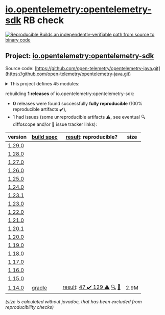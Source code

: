 [io.opentelemetry:opentelemetry-sdk](https://central.sonatype.com/artifact/io.opentelemetry/opentelemetry-sdk/1.14.0/versions) RB check
=======

[![Reproducible Builds](https://reproducible-builds.org/images/logos/rb.svg) an independently-verifiable path from source to binary code](https://reproducible-builds.org/)

## Project: [io.opentelemetry:opentelemetry-sdk](https://central.sonatype.com/artifact/io.opentelemetry/opentelemetry-sdk/1.14.0/versions)

Source code: [https://github.com/open-telemetry/opentelemetry-java.git](https://github.com/open-telemetry/opentelemetry-java.git)

<details><summary>This project defines 45 modules:</summary>

* [io.opentelemetry:opentelemetry-api](https://central.sonatype.com/artifact/io.opentelemetry/opentelemetry-api/1.14.0)
* [io.opentelemetry:opentelemetry-bom](https://central.sonatype.com/artifact/io.opentelemetry/opentelemetry-bom/1.14.0)
* [io.opentelemetry:opentelemetry-bom-alpha](https://central.sonatype.com/artifact/io.opentelemetry/opentelemetry-bom-alpha/1.14.0)
* [io.opentelemetry:opentelemetry-context](https://central.sonatype.com/artifact/io.opentelemetry/opentelemetry-context/1.14.0)
* [io.opentelemetry:opentelemetry-exporter-jaeger](https://central.sonatype.com/artifact/io.opentelemetry/opentelemetry-exporter-jaeger/1.14.0)
* [io.opentelemetry:opentelemetry-exporter-jaeger-proto](https://central.sonatype.com/artifact/io.opentelemetry/opentelemetry-exporter-jaeger-proto/1.14.0)
* [io.opentelemetry:opentelemetry-exporter-jaeger-thrift](https://central.sonatype.com/artifact/io.opentelemetry/opentelemetry-exporter-jaeger-thrift/1.14.0)
* [io.opentelemetry:opentelemetry-exporter-logging](https://central.sonatype.com/artifact/io.opentelemetry/opentelemetry-exporter-logging/1.14.0)
* [io.opentelemetry:opentelemetry-exporter-logging-otlp](https://central.sonatype.com/artifact/io.opentelemetry/opentelemetry-exporter-logging-otlp/1.14.0)
* [io.opentelemetry:opentelemetry-exporter-otlp](https://central.sonatype.com/artifact/io.opentelemetry/opentelemetry-exporter-otlp/1.14.0)
* [io.opentelemetry:opentelemetry-exporter-otlp-common](https://central.sonatype.com/artifact/io.opentelemetry/opentelemetry-exporter-otlp-common/1.14.0)
* [io.opentelemetry:opentelemetry-exporter-otlp-http-logs](https://central.sonatype.com/artifact/io.opentelemetry/opentelemetry-exporter-otlp-http-logs/1.14.0)
* [io.opentelemetry:opentelemetry-exporter-otlp-http-metrics](https://central.sonatype.com/artifact/io.opentelemetry/opentelemetry-exporter-otlp-http-metrics/1.14.0)
* [io.opentelemetry:opentelemetry-exporter-otlp-http-trace](https://central.sonatype.com/artifact/io.opentelemetry/opentelemetry-exporter-otlp-http-trace/1.14.0)
* [io.opentelemetry:opentelemetry-exporter-otlp-logs](https://central.sonatype.com/artifact/io.opentelemetry/opentelemetry-exporter-otlp-logs/1.14.0)
* [io.opentelemetry:opentelemetry-exporter-otlp-metrics](https://central.sonatype.com/artifact/io.opentelemetry/opentelemetry-exporter-otlp-metrics/1.14.0)
* [io.opentelemetry:opentelemetry-exporter-otlp-trace](https://central.sonatype.com/artifact/io.opentelemetry/opentelemetry-exporter-otlp-trace/1.14.0)
* [io.opentelemetry:opentelemetry-exporter-prometheus](https://central.sonatype.com/artifact/io.opentelemetry/opentelemetry-exporter-prometheus/1.14.0)
* [io.opentelemetry:opentelemetry-exporter-zipkin](https://central.sonatype.com/artifact/io.opentelemetry/opentelemetry-exporter-zipkin/1.14.0)
* [io.opentelemetry:opentelemetry-extension-annotations](https://central.sonatype.com/artifact/io.opentelemetry/opentelemetry-extension-annotations/1.14.0)
* [io.opentelemetry:opentelemetry-extension-aws](https://central.sonatype.com/artifact/io.opentelemetry/opentelemetry-extension-aws/1.14.0)
* [io.opentelemetry:opentelemetry-extension-incubator](https://central.sonatype.com/artifact/io.opentelemetry/opentelemetry-extension-incubator/1.14.0)
* [io.opentelemetry:opentelemetry-extension-kotlin](https://central.sonatype.com/artifact/io.opentelemetry/opentelemetry-extension-kotlin/1.14.0)
* [io.opentelemetry:opentelemetry-extension-noop-api](https://central.sonatype.com/artifact/io.opentelemetry/opentelemetry-extension-noop-api/1.14.0)
* [io.opentelemetry:opentelemetry-extension-trace-propagators](https://central.sonatype.com/artifact/io.opentelemetry/opentelemetry-extension-trace-propagators/1.14.0)
* [io.opentelemetry:opentelemetry-micrometer1-shim](https://central.sonatype.com/artifact/io.opentelemetry/opentelemetry-micrometer1-shim/1.14.0)
* [io.opentelemetry:opentelemetry-opencensus-shim](https://central.sonatype.com/artifact/io.opentelemetry/opentelemetry-opencensus-shim/1.14.0)
* [io.opentelemetry:opentelemetry-opentracing-shim](https://central.sonatype.com/artifact/io.opentelemetry/opentelemetry-opentracing-shim/1.14.0)
* [io.opentelemetry:opentelemetry-sdk](https://central.sonatype.com/artifact/io.opentelemetry/opentelemetry-sdk/1.14.0)
* [io.opentelemetry:opentelemetry-sdk-common](https://central.sonatype.com/artifact/io.opentelemetry/opentelemetry-sdk-common/1.14.0)
* [io.opentelemetry:opentelemetry-sdk-extension-autoconfigure](https://central.sonatype.com/artifact/io.opentelemetry/opentelemetry-sdk-extension-autoconfigure/1.14.0)
* [io.opentelemetry:opentelemetry-sdk-extension-autoconfigure-spi](https://central.sonatype.com/artifact/io.opentelemetry/opentelemetry-sdk-extension-autoconfigure-spi/1.14.0)
* [io.opentelemetry:opentelemetry-sdk-extension-aws](https://central.sonatype.com/artifact/io.opentelemetry/opentelemetry-sdk-extension-aws/1.14.0)
* [io.opentelemetry:opentelemetry-sdk-extension-jaeger-remote-sampler](https://central.sonatype.com/artifact/io.opentelemetry/opentelemetry-sdk-extension-jaeger-remote-sampler/1.14.0)
* [io.opentelemetry:opentelemetry-sdk-extension-jfr-events](https://central.sonatype.com/artifact/io.opentelemetry/opentelemetry-sdk-extension-jfr-events/1.14.0)
* [io.opentelemetry:opentelemetry-sdk-extension-metric-incubator](https://central.sonatype.com/artifact/io.opentelemetry/opentelemetry-sdk-extension-metric-incubator/1.14.0)
* [io.opentelemetry:opentelemetry-sdk-extension-resources](https://central.sonatype.com/artifact/io.opentelemetry/opentelemetry-sdk-extension-resources/1.14.0)
* [io.opentelemetry:opentelemetry-sdk-extension-tracing-incubator](https://central.sonatype.com/artifact/io.opentelemetry/opentelemetry-sdk-extension-tracing-incubator/1.14.0)
* [io.opentelemetry:opentelemetry-sdk-extension-zpages](https://central.sonatype.com/artifact/io.opentelemetry/opentelemetry-sdk-extension-zpages/1.14.0)
* [io.opentelemetry:opentelemetry-sdk-logs](https://central.sonatype.com/artifact/io.opentelemetry/opentelemetry-sdk-logs/1.14.0)
* [io.opentelemetry:opentelemetry-sdk-logs-testing](https://central.sonatype.com/artifact/io.opentelemetry/opentelemetry-sdk-logs-testing/1.14.0)
* [io.opentelemetry:opentelemetry-sdk-metrics](https://central.sonatype.com/artifact/io.opentelemetry/opentelemetry-sdk-metrics/1.14.0)
* [io.opentelemetry:opentelemetry-sdk-testing](https://central.sonatype.com/artifact/io.opentelemetry/opentelemetry-sdk-testing/1.14.0)
* [io.opentelemetry:opentelemetry-sdk-trace](https://central.sonatype.com/artifact/io.opentelemetry/opentelemetry-sdk-trace/1.14.0)
* [io.opentelemetry:opentelemetry-semconv](https://central.sonatype.com/artifact/io.opentelemetry/opentelemetry-semconv/1.14.0)
</details>

rebuilding **1 releases** of io.opentelemetry:opentelemetry-sdk:
- **0** releases were found successfully **fully reproducible** (100% reproducible artifacts :heavy_check_mark:),
- 1 had issues (some unreproducible artifacts :warning:, see eventual :mag: diffoscope and/or :memo: issue tracker links):

| version | [build spec](/BUILDSPEC.md) | [result](https://reproducible-builds.org/docs/jvm/): reproducible? | size |
| -- | --------- | ------ | -- |
| [1.29.0](https://central.sonatype.com/artifact/io.opentelemetry/opentelemetry-sdk/1.29.0/pom) | | | |
| [1.28.0](https://central.sonatype.com/artifact/io.opentelemetry/opentelemetry-sdk/1.28.0/pom) | | | |
| [1.27.0](https://central.sonatype.com/artifact/io.opentelemetry/opentelemetry-sdk/1.27.0/pom) | | | |
| [1.26.0](https://central.sonatype.com/artifact/io.opentelemetry/opentelemetry-sdk/1.26.0/pom) | | | |
| [1.25.0](https://central.sonatype.com/artifact/io.opentelemetry/opentelemetry-sdk/1.25.0/pom) | | | |
| [1.24.0](https://central.sonatype.com/artifact/io.opentelemetry/opentelemetry-sdk/1.24.0/pom) | | | |
| [1.23.1](https://central.sonatype.com/artifact/io.opentelemetry/opentelemetry-sdk/1.23.1/pom) | | | |
| [1.23.0](https://central.sonatype.com/artifact/io.opentelemetry/opentelemetry-sdk/1.23.0/pom) | | | |
| [1.22.0](https://central.sonatype.com/artifact/io.opentelemetry/opentelemetry-sdk/1.22.0/pom) | | | |
| [1.21.0](https://central.sonatype.com/artifact/io.opentelemetry/opentelemetry-sdk/1.21.0/pom) | | | |
| [1.20.1](https://central.sonatype.com/artifact/io.opentelemetry/opentelemetry-sdk/1.20.1/pom) | | | |
| [1.20.0](https://central.sonatype.com/artifact/io.opentelemetry/opentelemetry-sdk/1.20.0/pom) | | | |
| [1.19.0](https://central.sonatype.com/artifact/io.opentelemetry/opentelemetry-sdk/1.19.0/pom) | | | |
| [1.18.0](https://central.sonatype.com/artifact/io.opentelemetry/opentelemetry-sdk/1.18.0/pom) | | | |
| [1.17.0](https://central.sonatype.com/artifact/io.opentelemetry/opentelemetry-sdk/1.17.0/pom) | | | |
| [1.16.0](https://central.sonatype.com/artifact/io.opentelemetry/opentelemetry-sdk/1.16.0/pom) | | | |
| [1.15.0](https://central.sonatype.com/artifact/io.opentelemetry/opentelemetry-sdk/1.15.0/pom) | | | |
| [1.14.0](https://central.sonatype.com/artifact/io.opentelemetry/opentelemetry-sdk/1.14.0/pom) | [gradle](opentelemetry-sdk-1.14.0.buildspec) | [result](opentelemetry-sdk-1.14.0.buildinfo): [47 :heavy_check_mark:  129 :warning:](opentelemetry-api-1.14.0.buildcompare) [:mag:](opentelemetry-sdk-1.14.0.diffoscope) [:memo:](https://github.com/open-telemetry/opentelemetry-java/issues/4488) | 2.9M |

<i>(size is calculated without javadoc, that has been excluded from reproducibility checks)</i>
